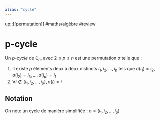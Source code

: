 ```yaml
---
alias: "cycle"
---
```

up::[[permutation]]
#maths/algèbre #review 
# p-cycle

Un _p-cycle_ de $\mathfrak S_n$, avec $2\leq p\leq n$ est une permutation $\sigma$ telle que :
 1. Il existe $p$ éléments deux à deux distincts $i_1,i_2,\ldots,i_p$ tels que $\sigma(i_1)=i_2, \sigma(i_2)=i_3, \ldots, \sigma(i_p)=i_1$
 2. $\forall i\notin \{i_1,i_2,\ldots,i_p\}, \sigma(i)=i$

## Notation
On note un cycle de manière simplifiée :
$\sigma = (i_1, i_2,\ldots,i_p)$
